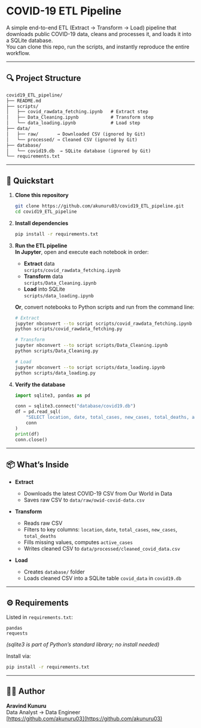 # COVID-19 ETL Pipeline

A simple end-to-end ETL (Extract → Transform → Load) pipeline that downloads public COVID-19 data, cleans and processes it, and loads it into a SQLite database.  
You can clone this repo, run the scripts, and instantly reproduce the entire workflow.

---

## 🔍 Project Structure

```txt
covid19_ETL_pipeline/
├── README.md
├── scripts/
│   ├── covid_rawdata_fetching.ipynb   # Extract step
│   ├── Data_Cleaning.ipynb            # Transform step
│   └── data_loading.ipynb             # Load step
├── data/
│   ├── raw/       → Downloaded CSV (ignored by Git)
│   └── processed/ → Cleaned CSV (ignored by Git)
├── database/
│   └── covid19.db  → SQLite database (ignored by Git)
└── requirements.txt
```

---

## 🚀 Quickstart

1. **Clone this repository**  
   ```bash
   git clone https://github.com/akunuru03/covid19_ETL_pipeline.git
   cd covid19_ETL_pipeline
   ```

2. **Install dependencies**  
   ```bash
   pip install -r requirements.txt
   ```

3. **Run the ETL pipeline**  
   **In Jupyter**, open and execute each notebook in order:  
   - **Extract** data  
     `scripts/covid_rawdata_fetching.ipynb`  
   - **Transform** data  
     `scripts/Data_Cleaning.ipynb`  
   - **Load** into SQLite  
     `scripts/data_loading.ipynb`  

   **Or**, convert notebooks to Python scripts and run from the command line:  
   ```bash
   # Extract
   jupyter nbconvert --to script scripts/covid_rawdata_fetching.ipynb
   python scripts/covid_rawdata_fetching.py

   # Transform
   jupyter nbconvert --to script scripts/Data_Cleaning.ipynb
   python scripts/Data_Cleaning.py

   # Load
   jupyter nbconvert --to script scripts/data_loading.ipynb
   python scripts/data_loading.py
   ```

4. **Verify the database**  
   ```python
   import sqlite3, pandas as pd

   conn = sqlite3.connect("database/covid19.db")
   df = pd.read_sql(
       "SELECT location, date, total_cases, new_cases, total_deaths, active_cases FROM covid_data LIMIT 5;",
       conn
   )
   print(df)
   conn.close()
   ```

---

## 📦 What’s Inside

- **Extract**  
  - Downloads the latest COVID-19 CSV from Our World in Data  
  - Saves raw CSV to `data/raw/owid-covid-data.csv`

- **Transform**  
  - Reads raw CSV  
  - Filters to key columns: `location`, `date`, `total_cases`, `new_cases`, `total_deaths`  
  - Fills missing values, computes `active_cases`  
  - Writes cleaned CSV to `data/processed/cleaned_covid_data.csv`

- **Load**  
  - Creates `database/` folder  
  - Loads cleaned CSV into a SQLite table `covid_data` in `covid19.db`


---

## ⚙️ Requirements

Listed in `requirements.txt`:

```
pandas
requests
```

*(sqlite3 is part of Python’s standard library; no install needed)*

Install via:

```bash
pip install -r requirements.txt
```

---

## 🙋‍♂️ Author

**Aravind Kunuru**  
Data Analyst → Data Engineer  
[https://github.com/akunuru03](https://github.com/akunuru03)

